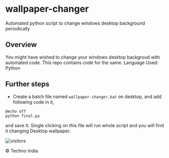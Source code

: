 # wallpaper-changer
 Automated python script to change windows desktop background periodically

## Overview
You might have wished to change your windows desktop backgroud with automated code. This repo contains code for the same. 
Language Used: Python

## Further steps
* Create a batch file named `wallpaper-changer.bat` on desktop, and add following code in it,
```
@echo off
python final.py
```
and save it. Single clicking on this file will run whole script and you will find it changing Desktop wallpaper.

![visitors](https://page-views.glitch.me/badge?page_id=tecind.wallpaper-changer)

&copy; Techno India
